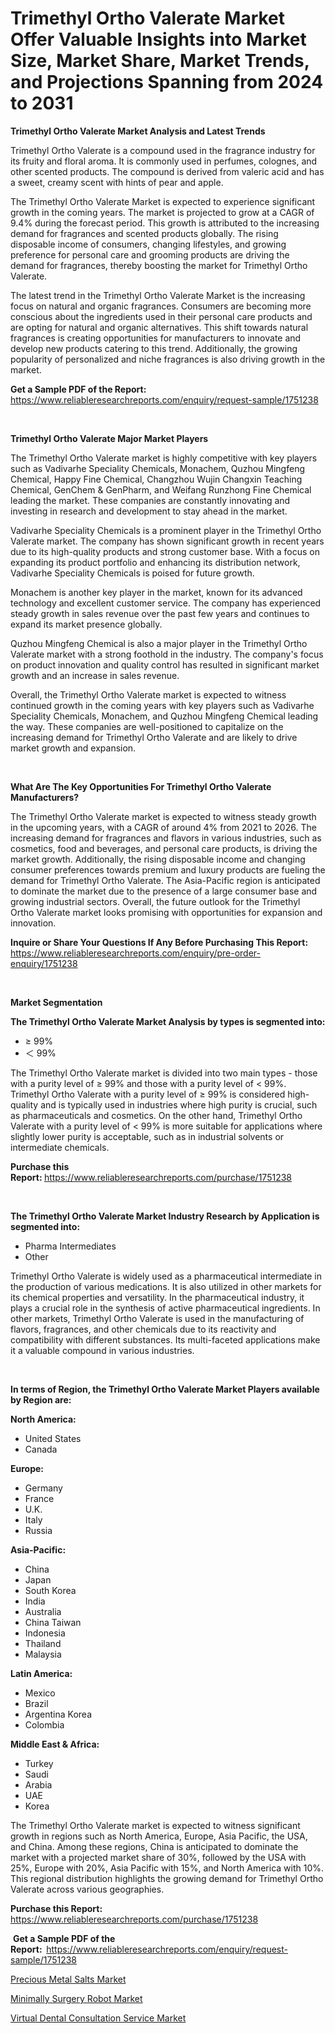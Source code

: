 <p><h1>Trimethyl Ortho Valerate Market Offer Valuable Insights into Market Size, Market Share, Market Trends, and Projections Spanning from 2024 to 2031</h1></p><p><strong>Trimethyl Ortho Valerate Market Analysis and Latest Trends</strong></p>
<p><p>Trimethyl Ortho Valerate is a compound used in the fragrance industry for its fruity and floral aroma. It is commonly used in perfumes, colognes, and other scented products. The compound is derived from valeric acid and has a sweet, creamy scent with hints of pear and apple.</p><p>The Trimethyl Ortho Valerate Market is expected to experience significant growth in the coming years. The market is projected to grow at a CAGR of 9.4% during the forecast period. This growth is attributed to the increasing demand for fragrances and scented products globally. The rising disposable income of consumers, changing lifestyles, and growing preference for personal care and grooming products are driving the demand for fragrances, thereby boosting the market for Trimethyl Ortho Valerate.</p><p>The latest trend in the Trimethyl Ortho Valerate Market is the increasing focus on natural and organic fragrances. Consumers are becoming more conscious about the ingredients used in their personal care products and are opting for natural and organic alternatives. This shift towards natural fragrances is creating opportunities for manufacturers to innovate and develop new products catering to this trend. Additionally, the growing popularity of personalized and niche fragrances is also driving growth in the market.</p></p>
<p><strong>Get a Sample PDF of the Report:&nbsp;</strong> <a href="https://www.reliableresearchreports.com/enquiry/request-sample/1751238">https://www.reliableresearchreports.com/enquiry/request-sample/1751238</a></p>
<p>&nbsp;</p>
<p><strong>Trimethyl Ortho Valerate Major Market Players</strong></p>
<p><p>The Trimethyl Ortho Valerate market is highly competitive with key players such as Vadivarhe Speciality Chemicals, Monachem, Quzhou Mingfeng Chemical, Happy Fine Chemical, Changzhou Wujin Changxin Teaching Chemical, GenChem & GenPharm, and Weifang Runzhong Fine Chemical leading the market. These companies are constantly innovating and investing in research and development to stay ahead in the market.</p><p>Vadivarhe Speciality Chemicals is a prominent player in the Trimethyl Ortho Valerate market. The company has shown significant growth in recent years due to its high-quality products and strong customer base. With a focus on expanding its product portfolio and enhancing its distribution network, Vadivarhe Speciality Chemicals is poised for future growth.</p><p>Monachem is another key player in the market, known for its advanced technology and excellent customer service. The company has experienced steady growth in sales revenue over the past few years and continues to expand its market presence globally.</p><p>Quzhou Mingfeng Chemical is also a major player in the Trimethyl Ortho Valerate market with a strong foothold in the industry. The company's focus on product innovation and quality control has resulted in significant market growth and an increase in sales revenue.</p><p>Overall, the Trimethyl Ortho Valerate market is expected to witness continued growth in the coming years with key players such as Vadivarhe Speciality Chemicals, Monachem, and Quzhou Mingfeng Chemical leading the way. These companies are well-positioned to capitalize on the increasing demand for Trimethyl Ortho Valerate and are likely to drive market growth and expansion.</p></p>
<p>&nbsp;</p>
<p><strong>What Are The Key Opportunities For Trimethyl Ortho Valerate Manufacturers?</strong></p>
<p><p>The Trimethyl Ortho Valerate market is expected to witness steady growth in the upcoming years, with a CAGR of around 4% from 2021 to 2026. The increasing demand for fragrances and flavors in various industries, such as cosmetics, food and beverages, and personal care products, is driving the market growth. Additionally, the rising disposable income and changing consumer preferences towards premium and luxury products are fueling the demand for Trimethyl Ortho Valerate. The Asia-Pacific region is anticipated to dominate the market due to the presence of a large consumer base and growing industrial sectors. Overall, the future outlook for the Trimethyl Ortho Valerate market looks promising with opportunities for expansion and innovation.</p></p>
<p><strong>Inquire or Share Your Questions If Any Before Purchasing This Report:</strong> <a href="https://www.reliableresearchreports.com/enquiry/pre-order-enquiry/1751238">https://www.reliableresearchreports.com/enquiry/pre-order-enquiry/1751238</a></p>
<p>&nbsp;</p>
<p><strong>Market Segmentation</strong></p>
<p><strong>The Trimethyl Ortho Valerate Market Analysis by types is segmented into:</strong></p>
<p><ul><li>≥ 99%</li><li>＜ 99%</li></ul></p>
<p><p>The Trimethyl Ortho Valerate market is divided into two main types - those with a purity level of ≥ 99% and those with a purity level of < 99%. Trimethyl Ortho Valerate with a purity level of ≥ 99% is considered high-quality and is typically used in industries where high purity is crucial, such as pharmaceuticals and cosmetics. On the other hand, Trimethyl Ortho Valerate with a purity level of < 99% is more suitable for applications where slightly lower purity is acceptable, such as in industrial solvents or intermediate chemicals.</p></p>
<p><strong>Purchase this Report:&nbsp;</strong><a href="https://www.reliableresearchreports.com/purchase/1751238">https://www.reliableresearchreports.com/purchase/1751238</a></p>
<p>&nbsp;</p>
<p><strong>The Trimethyl Ortho Valerate Market Industry Research by Application is segmented into:</strong></p>
<p><ul><li>Pharma Intermediates</li><li>Other</li></ul></p>
<p><p>Trimethyl Ortho Valerate is widely used as a pharmaceutical intermediate in the production of various medications. It is also utilized in other markets for its chemical properties and versatility. In the pharmaceutical industry, it plays a crucial role in the synthesis of active pharmaceutical ingredients. In other markets, Trimethyl Ortho Valerate is used in the manufacturing of flavors, fragrances, and other chemicals due to its reactivity and compatibility with different substances. Its multi-faceted applications make it a valuable compound in various industries.</p></p>
<p>&nbsp;</p>
<p><strong>In terms of Region, the Trimethyl Ortho Valerate Market Players available by Region are:</strong></p>
<p>
    <p> <strong> North America: </strong>
        <ul>
            <li>United States</li>
            <li>Canada</li>
        </ul>
        </p> 
    <p> <strong> Europe: </strong>
        <ul>
            <li>Germany</li>
            <li>France</li>
            <li>U.K.</li>
            <li>Italy</li>
            <li>Russia</li>
        </ul>
        </p> 
    <p> <strong> Asia-Pacific: </strong>
        <ul>
            <li>China</li>
            <li>Japan</li>
            <li>South Korea</li>
            <li>India</li>
            <li>Australia</li>
            <li>China Taiwan</li>
            <li>Indonesia</li>
            <li>Thailand</li>
            <li>Malaysia</li>
        </ul>
        </p> 
    <p> <strong> Latin America: </strong>
        <ul>
            <li>Mexico</li>
            <li>Brazil</li>
            <li>Argentina Korea</li>
            <li>Colombia</li>
        </ul>
        </p> 
    <p> <strong> Middle East & Africa: </strong>
        <ul>
            <li>Turkey</li>
            <li>Saudi</li>
            <li>Arabia</li>
            <li>UAE</li>
            <li>Korea</li>
        </ul>
    </p>
    </p>
<p><p>The Trimethyl Ortho Valerate market is expected to witness significant growth in regions such as North America, Europe, Asia Pacific, the USA, and China. Among these regions, China is anticipated to dominate the market with a projected market share of 30%, followed by the USA with 25%, Europe with 20%, Asia Pacific with 15%, and North America with 10%. This regional distribution highlights the growing demand for Trimethyl Ortho Valerate across various geographies.</p></p>
<p><strong>Purchase this Report: </strong><a href="https://www.reliableresearchreports.com/purchase/1751238">https://www.reliableresearchreports.com/purchase/1751238</a></p>
<p>&nbsp;<strong>Get a Sample PDF of the Report:&nbsp;&nbsp;</strong><a href="https://www.reliableresearchreports.com/enquiry/request-sample/1751238">https://www.reliableresearchreports.com/enquiry/request-sample/1751238</a></p>
<p><strong></strong></p>
<p><p><a href="https://view.publitas.com/reportprime-1/precious-metal-salts-market-share-market-new-trends-analysis-report-by-type-by-application-by-end-use-by-region-and-segment-forecasts-2023-2030/">Precious Metal Salts Market</a></p><p><a href="https://view.publitas.com/reportprime-1/minimally-surgery-robot-market-analysis-and-market-size-global-industry-overview-market-segmentation-and-forecast-2023-to-2030/">Minimally Surgery Robot Market</a></p><p><a href="https://view.publitas.com/reportprime-1/virtual-dental-consultation-service-market-offers-provide-insightful-data-for-the-time-period-from-2023-to-2030-and-also-provide-analysis-based-on-application-type-and-region/">Virtual Dental Consultation Service Market</a></p></p>